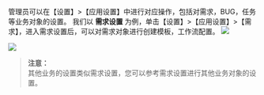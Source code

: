 管理员可以在【设置】>【应用设置】中进行对应操作，包括对需求，BUG，任务等业务对象的设置。
我们以 **需求设置** 为例，单击【设置】>【应用设置】>【需求】，进入需求设置后，可以对需求对象进行创建模板，工作流配置。
![](http://imgcache.tce.fsphere.cn/static/mc.qcloudimg.com/static/img/10da3717c249d0746540c706df284a43/image.jpg)


![](http://imgcache.tce.fsphere.cn/static/mc.qcloudimg.com/static/img/c189d6750c6e442f18135b36e1b5087f/image.jpg)


> **注意：**   
> 其他业务的设置类似需求设置，您可以参考需求设置进行其他业务对象的设置。
